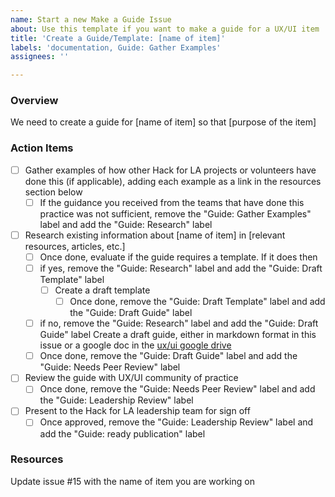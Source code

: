 ```yaml
---
name: Start a new Make a Guide Issue
about: Use this template if you want to make a guide for a UX/UI item
title: 'Create a Guide/Template: [name of item]'
labels: 'documentation, Guide: Gather Examples'
assignees: ''

---
```


### Overview
We need to create a guide for [name of item] so that [purpose of the item]

### Action Items
- [ ] Gather examples of how other Hack for LA projects or volunteers have done this (if applicable), adding each example as a link in the resources section below
   - [ ] If the guidance you received from the teams that have done this practice was not sufficient, remove the "Guide: Gather Examples" label and add the "Guide: Research" label
- [ ] Research existing information about [name of item] in [relevant resources, articles, etc.]
   - [ ] Once done, evaluate if the guide requires a template.  If it does then 
   - [ ] if yes, remove the "Guide: Research" label and add the "Guide: Draft Template" label
      - [ ] Create a draft template
         - [ ] Once done, remove the "Guide: Draft Template" label and add the "Guide: Draft Guide" label
   - [ ] if no, remove the "Guide: Research" label and add the "Guide: Draft Guide" label
Create a draft guide, either in markdown format in this issue or a google doc in the [ux/ui google drive](https://drive.google.com/drive/u/1/folders/1os-4KyGnL0SXIeyfoDICOEpG5CO_1MaV)
    - [ ] Once done, remove the "Guide: Draft Guide" label and add the "Guide: Needs Peer Review" label
- [ ] Review the guide with UX/UI community of practice
   - [ ] Once done, remove the "Guide: Needs Peer Review" label and add the "Guide: Leadership Review" label
- [ ] Present to the Hack for LA leadership team for sign off
   - [ ] Once approved, remove the "Guide: Leadership Review" label and add the "Guide: ready publication" label

### Resources
Update issue #15 with the name of item you are working on

